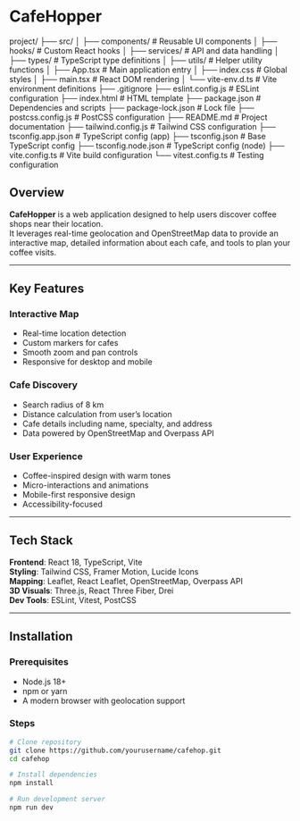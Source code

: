 # CafeHopper

project/
├── src/
│ ├── components/ # Reusable UI components
│ ├── hooks/ # Custom React hooks
│ ├── services/ # API and data handling
│ ├── types/ # TypeScript type definitions
│ ├── utils/ # Helper utility functions
│ ├── App.tsx # Main application entry
│ ├── index.css # Global styles
│ ├── main.tsx # React DOM rendering
│ └── vite-env.d.ts # Vite environment definitions
├── .gitignore
├── eslint.config.js # ESLint configuration
├── index.html # HTML template
├── package.json # Dependencies and scripts
├── package-lock.json # Lock file
├── postcss.config.js # PostCSS configuration
├── README.md # Project documentation
├── tailwind.config.js # Tailwind CSS configuration
├── tsconfig.app.json # TypeScript config (app)
├── tsconfig.json # Base TypeScript config
├── tsconfig.node.json # TypeScript config (node)
├── vite.config.ts # Vite build configuration
└── vitest.config.ts # Testing configuration

## Overview

**CafeHopper** is a web application designed to help users discover coffee shops near their location.  
It leverages real-time geolocation and OpenStreetMap data to provide an interactive map, detailed information about each cafe, and tools to plan your coffee visits.

---

## Key Features

### Interactive Map
- Real-time location detection  
- Custom markers for cafes  
- Smooth zoom and pan controls  
- Responsive for desktop and mobile  

### Cafe Discovery
- Search radius of 8 km  
- Distance calculation from user’s location  
- Cafe details including name, specialty, and address  
- Data powered by OpenStreetMap and Overpass API  

### User Experience
- Coffee-inspired design with warm tones  
- Micro-interactions and animations  
- Mobile-first responsive design  
- Accessibility-focused  

---

## Tech Stack

**Frontend**: React 18, TypeScript, Vite  
**Styling**: Tailwind CSS, Framer Motion, Lucide Icons  
**Mapping**: Leaflet, React Leaflet, OpenStreetMap, Overpass API  
**3D Visuals**: Three.js, React Three Fiber, Drei  
**Dev Tools**: ESLint, Vitest, PostCSS  

---

## Installation

### Prerequisites
- Node.js 18+  
- npm or yarn  
- A modern browser with geolocation support  

### Steps
```bash
# Clone repository
git clone https://github.com/yourusername/cafehop.git
cd cafehop

# Install dependencies
npm install

# Run development server
npm run dev
